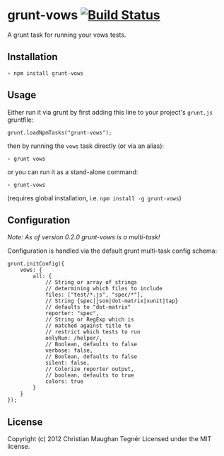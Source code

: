 grunt-vows [![Build Status](https://secure.travis-ci.org/CMTegner/grunt-vows.png)](http://travis-ci.org/CMTegner/grunt-vows)
==========
A grunt task for running your vows tests.

Installation
------------
    › npm install grunt-vows

Usage
-----
Either run it via grunt by first adding this line to your project's `grunt.js` gruntfile:

    grunt.loadNpmTasks("grunt-vows");

then by running the `vows` task directly (or via an alias):

    › grunt vows

or you can run it as a stand-alone command:

    › grunt-vows

(requires global installation, i.e. `npm install -g grunt-vows`)

Configuration
-------------
*Note: As of version 0.2.0 grunt-vows is a multi-task!*

Configuration is handled via the default grunt multi-task config schema:

    grunt.initConfig({
        vows: {
            all: {
                // String or array of strings
                // determining which files to include
                files: ["test/*.js", "spec/*"],
                // String {spec|json|dot-matrix|xunit|tap}
                // defaults to "dot-matrix"
                reporter: "spec",
                // String or RegExp which is
                // matched against title to
                // restrict which tests to run
                onlyRun: /helper/,
                // Boolean, defaults to false
                verbose: false,
                // Boolean, defaults to false
                silent: false,
                // Colorize reporter output,
                // boolean, defaults to true
                colors: true
            }
        }
    });

License
-------
Copyright (c) 2012 Christian Maughan Tegnér
Licensed under the MIT license.
